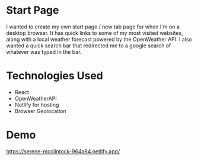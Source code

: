 # Start Page
I wanted to create my own start page / new tab page for when I'm on a desktop browser. It has quick links to some of my most visited websites, along with a local weather forecast powered by the OpenWeather API. I also wanted a quick search bar that redirected me to a google search of whatever was typed in the bar. 

# Technologies Used
- React
- OpenWeatherAPI
- Netlify for hosting
- Browser Geolocation

# Demo
https://serene-mcclintock-964a84.netlify.app/
